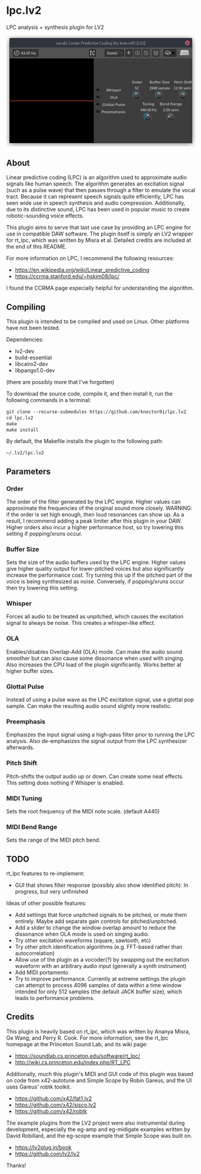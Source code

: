 # lpc.lv2
LPC analysis + synthesis plugin for LV2

![Screenshot of plugin](https://github.com/knector01/lpc.lv2/blob/main/lpc-screenshot.png?raw=true)

## About

Linear predictive coding (LPC) is an algorithm used to approximate audio signals like human speech. The algorithm generates an excitation signal (such as a pulse wave) that then passes through a filter to emulate the vocal tract. Because it can represent speech signals quite efficiently, LPC has seen wide use in speech synthesis and audio compression. Additionally, due to its distinctive sound, LPC has been used in popular music to create robotic-sounding voice effects.

This plugin aims to serve that last use case by providing an LPC engine for use in compatible DAW software. The plugin itself is simply an LV2 wrapper for rt\_lpc, which was written by Misra et al. Detailed credits are included at the end of this README.

For more information on LPC, I recommend the following resources:

* https://en.wikipedia.org/wiki/Linear_predictive_coding
* https://ccrma.stanford.edu/~hskim08/lpc/

I found the CCRMA page especially helpful for understanding the algorithm.

## Compiling

This plugin is intended to be compiled and used on Linux. Other platforms have not been tested.

Dependencies:

* lv2-dev
* build-essential
* libcairo2-dev
* libpango1.0-dev

(there are possibly more that I've forgotten)

To download the source code, compile it, and then install it, run the following commands in a terminal:

```
git clone --recurse-submodules https://github.com/knector01/lpc.lv2
cd lpc.lv2
make
make install
```

By default, the Makefile installs the plugin to the following path:

```
~/.lv2/lpc.lv2
```

## Parameters

### Order
The order of the filter generated by the LPC engine. Higher values can approximate the frequencies of the original sound more closely. WARNING: if the order is set high enough, then loud resonances can show up. As a result, I recommend adding a peak limiter after this plugin in your DAW. Higher orders also incur a higher performance host, so try lowering this setting if popping/xruns occur.

### Buffer Size
Sets the size of the audio buffers used by the LPC engine. Higher values give higher quality output for lower-pitched voices but also significantly increase the performance cost. Try turning this up if the pitched part of the voice is being synthesized as noise. Conversely, if popping/xruns occur then try lowering this setting.

### Whisper
Forces all audio to be treated as unpitched, which causes the excitation signal to always be noise. This creates a whisper-like effect.

### OLA
Enables/disables Overlap-Add (OLA) mode. Can make the audio sound smoother but can also cause some dissonance when used with singing. Also increases the CPU load of the plugin significantly. Works better at higher buffer sizes.

### Glottal Pulse
Instead of using a pulse wave as the LPC excitation signal, use a glottal pop sample. Can make the resulting audio sound slightly more realistic.

### Preemphasis
Emphasizes the input signal using a high-pass filter prior to running the LPC analysis. Also de-emphasizes the signal output from the LPC synthesizer afterwards.

### Pitch Shift
Pitch-shifts the output audio up or down. Can create some neat effects. This setting does nothing if Whisper is enabled.

### MIDI Tuning
Sets the root frequency of the MIDI note scale. (default A440)

### MIDI Bend Range
Sets the range of the MIDI pitch bend.

## TODO

rt_lpc features to re-implement:
* GUI that shows filter response (possibly also show identified pitch): In progress, but very unfinished

Ideas of other possible features:
* Add settings that force unpitched signals to be pitched, or mute them entirely. Maybe add separate gain controls for pitched/unpitched.
* Add a slider to change the window overlap amount to reduce the dissonance when OLA mode is used on singing audio.
* Try other excitation waveforms (square, sawtooth, etc)
* Try other pitch identification algorithms (e.g. FFT-based rather than autocorrelation)
* Allow use of the plugin as a vocoder(?) by swapping out the excitation waveform with an arbitrary audio input (generally a synth instrument)
* Add MIDI portamento
* Try to improve performance. Currently at extreme settings the plugin can attempt to process 4096 samples of data within a time window intended for only 512 samples (the default JACK buffer size), which leads to performance problems.

## Credits

This plugin is heavily based on rt\_lpc, which was written by Ananya Misra, Ge Wang, and Perry R. Cook. For more information, see the rt_lpc homepage at the Princeton Sound Lab, and its wiki page:

* https://soundlab.cs.princeton.edu/software/rt_lpc/
* http://wiki.cs.princeton.edu/index.php/RT_LPC

Additionally, much this plugin's MIDI and GUI code of this plugin was based on code from x42-autotune and Simple Scope by Robin Gareus, and the UI uses Gareus' robtk toolkit.

* https://github.com/x42/fat1.lv2
* https://github.com/x42/sisco.lv2
* https://github.com/x42/robtk

The example plugins from the LV2 project were also instrumental during development, especially the eg-amp and eg-midigate examples written by David Robillard, and the eg-scope example that Simple Scope was built on.

* https://lv2plug.in/book
* https://github.com/lv2/lv2

Thanks!
